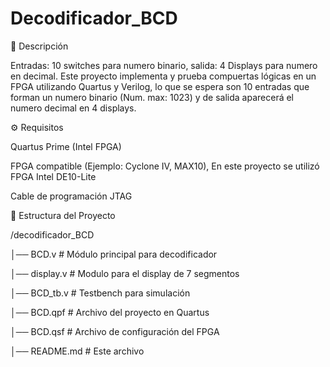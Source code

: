 # Decodificador_BCD

📌 Descripción

Entradas: 10 switches para numero binario, salida: 4 Displays para numero en decimal.
Este proyecto implementa y prueba compuertas lógicas en un FPGA utilizando Quartus y Verilog, lo que se espera son 10 entradas que forman un numero binario (Num. max: 1023) y de salida aparecerá el numero decimal en 4 displays.

⚙️ Requisitos

Quartus Prime (Intel FPGA)

FPGA compatible (Ejemplo: Cyclone IV, MAX10), En este proyecto se utilizó FPGA Intel DE10-Lite

Cable de programación JTAG

📂 Estructura del Proyecto

/decodificador_BCD

│── BCD.v # Módulo principal para decodificador

│── display.v # Modulo para el display de 7 segmentos

│── BCD_tb.v # Testbench para simulación

│── BCD.qpf # Archivo del proyecto en Quartus

│── BCD.qsf # Archivo de configuración del FPGA

│── README.md # Este archivo
